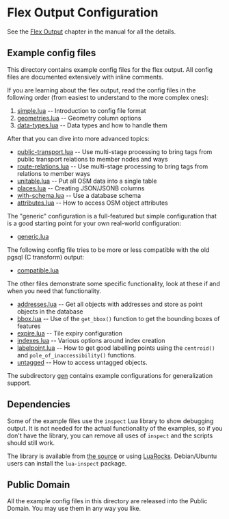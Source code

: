 # Flex Output Configuration

See the [Flex Output](https://osm2pgsql.org/doc/manual.html#the-flex-output)
chapter in the manual for all the details.

## Example config files

This directory contains example config files for the flex output. All config
files are documented extensively with inline comments.

If you are learning about the flex output, read the config files in the
following order (from easiest to understand to the more complex ones):

1. [simple.lua](simple.lua) -- Introduction to config file format
2. [geometries.lua](geometries.lua) -- Geometry column options
3. [data-types.lua](data-types.lua) -- Data types and how to handle them

After that you can dive into more advanced topics:

* [public-transport.lua](public-transport.lua) -- Use multi-stage processing
  to bring tags from public transport relations to member nodes and ways
* [route-relations.lua](route-relations.lua) -- Use multi-stage processing
  to bring tags from relations to member ways
* [unitable.lua](unitable.lua) -- Put all OSM data into a single table
* [places.lua](places.lua) -- Creating JSON/JSONB columns
* [with-schema.lua](with-schema.lua) -- Use a database schema
* [attributes.lua](attributes.lua) -- How to access OSM object attributes

The "generic" configuration is a full-featured but simple configuration that
is a good starting point for your own real-world configuration:

* [generic.lua](generic.lua)

The following config file tries to be more or less compatible with the old
pgsql (C transform) output:

* [compatible.lua](compatible.lua)

The other files demonstrate some specific functionality, look at these if
and when you need that functionality.

* [addresses.lua](addresses.lua) -- Get all objects with addresses and store
  as point objects in the database
* [bbox.lua](bbox.lua) -- Use of the `get_bbox()` function to get the bounding
  boxes of features
* [expire.lua](expire.lua) -- Tile expiry configuration
* [indexes.lua](indexes.lua) -- Various options around index creation
* [labelpoint.lua](labelpoint.lua) -- How to get good labelling points using
  the `centroid()` and `pole_of_inaccessibility()` functions.
* [untagged](untagged.lua) -- How to access untagged objects.

The subdirectory [gen](gen/) contains example configurations for
generalization support.

## Dependencies

Some of the example files use the `inspect` Lua library to show debugging
output. It is not needed for the actual functionality of the examples, so if
you don't have the library, you can remove all uses of `inspect` and the
scripts should still work.

The library is available from [the
source](https://github.com/kikito/inspect.lua) or using
[LuaRocks](https://luarocks.org/modules/kikito/inspect). Debian/Ubuntu users
can install the `lua-inspect` package.

## Public Domain

All the example config files in this directory are released into the Public
Domain. You may use them in any way you like.

